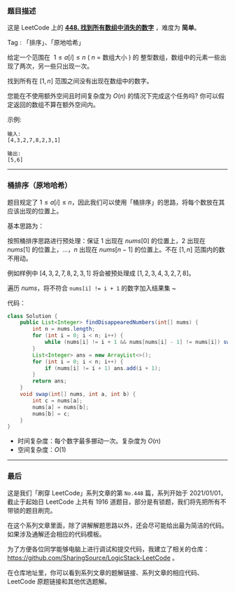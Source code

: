 ### 题目描述

这是 LeetCode 上的 **[448. 找到所有数组中消失的数字](https://leetcode-cn.com/problems/find-all-numbers-disappeared-in-an-array/solution/li-yong-tong-pai-xu-de-si-lu-ni-huan-ke-e3t4w/)** ，难度为 **简单**。

Tag : 「排序」、「原地哈希」



给定一个范围在  $1 ≤ a[i] ≤ n$ ( $n$ = 数组大小 ) 的 整型数组，数组中的元素一些出现了两次，另一些只出现一次。

找到所有在 $[1, n]$ 范围之间没有出现在数组中的数字。

您能在不使用额外空间且时间复杂度为 $O(n)$ 的情况下完成这个任务吗? 你可以假定返回的数组不算在额外空间内。

示例:
```
输入:
[4,3,2,7,8,2,3,1]

输出:
[5,6]
```

---

### 桶排序（原地哈希）

题目规定了 $1 ≤ a[i] ≤ n$，因此我们可以使用「桶排序」的思路，将每个数放在其应该出现的位置上。

基本思路为：

按照桶排序思路进行预处理：保证 $1$ 出现在 $nums[0]$ 的位置上，$2$ 出现在 $nums[1]$ 的位置上，…，$n$ 出现在 $nums[n - 1]$ 的位置上。不在 $[1, n]$ 范围内的数不用动。

例如样例中 $[4,3,2,7,8,2,3,1]$ 将会被预处理成 $[1,2,3,4,3,2,7,8]$。

遍历 $nums$，将不符合 `nums[i] != i + 1` 的数字加入结果集 ~ 

代码：
```java 
class Solution {
    public List<Integer> findDisappearedNumbers(int[] nums) {
        int n = nums.length;
        for (int i = 0; i < n; i++) {
            while (nums[i] != i + 1 && nums[nums[i] - 1] != nums[i]) swap(nums, i, nums[i] - 1);
        }
        List<Integer> ans = new ArrayList<>();
        for (int i = 0; i < n; i++) {
            if (nums[i] != i + 1) ans.add(i + 1);
        }
        return ans;
    }
    void swap(int[] nums, int a, int b) {
        int c = nums[a];
        nums[a] = nums[b];
        nums[b] = c;
    }
}
```
* 时间复杂度：每个数字最多挪动一次。复杂度为 $O(n)$
* 空间复杂度：$O(1)$

---

### 最后

这是我们「刷穿 LeetCode」系列文章的第 `No.448` 篇，系列开始于 2021/01/01，截止于起始日 LeetCode 上共有 1916 道题目，部分是有锁题，我们将先把所有不带锁的题目刷完。

在这个系列文章里面，除了讲解解题思路以外，还会尽可能给出最为简洁的代码。如果涉及通解还会相应的代码模板。

为了方便各位同学能够电脑上进行调试和提交代码，我建立了相关的仓库：https://github.com/SharingSource/LogicStack-LeetCode 。

在仓库地址里，你可以看到系列文章的题解链接、系列文章的相应代码、LeetCode 原题链接和其他优选题解。

